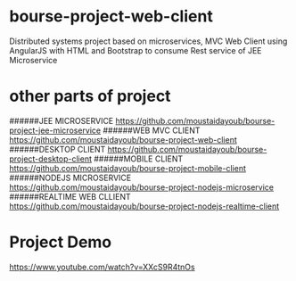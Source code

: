 # bourse-project-web-client
Distributed systems project based on microservices, MVC Web Client using AngularJS with HTML and Bootstrap to consume Rest service of JEE Microservice
# other parts of project
######JEE MICROSERVICE https://github.com/moustaidayoub/bourse-project-jee-microservice
######WEB MVC CLIENT https://github.com/moustaidayoub/bourse-project-web-client
######DESKTOP CLIENT https://github.com/moustaidayoub/bourse-project-desktop-client
######MOBILE CLIENT https://github.com/moustaidayoub/bourse-project-mobile-client
######NODEJS MICROSERVICE https://github.com/moustaidayoub/bourse-project-nodejs-microservice
######REALTIME WEB CLLIENT https://github.com/moustaidayoub/bourse-project-nodejs-realtime-client
# Project Demo
https://www.youtube.com/watch?v=XXcS9R4tnOs
